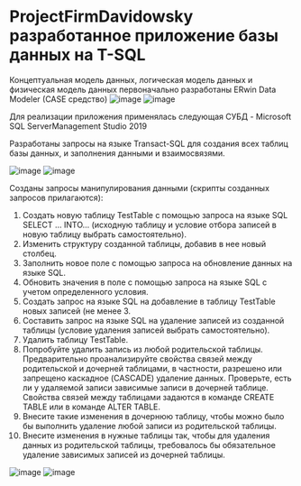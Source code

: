 # ProjectFirmDavidowsky разработанное приложение базы данных на T-SQL

Концептуальная модель данных, логическая модель данных и физическая модель данных первоначально разработаны ERwin Data Modeler (CASE средство)
![image](https://user-images.githubusercontent.com/40003490/121080716-74253b00-c7e4-11eb-84f1-108f47ee055b.png)
![image](https://user-images.githubusercontent.com/40003490/121080742-80a99380-c7e4-11eb-91cd-952a07d656a9.png)


Для реализации приложения применялась следующая СУБД - Microsoft SQL ServerManagement Studio 2019

Разработаны запросы на языке Transact-SQL для создания всех таблиц базы данных, и заполнения данными и взаимосвязями.

![image](https://user-images.githubusercontent.com/40003490/121081985-1a257500-c7e6-11eb-92c8-c4f8eacf39dc.png)
![image](https://user-images.githubusercontent.com/40003490/121082178-64a6f180-c7e6-11eb-975c-6ed30c12820b.png)

Созданы запросы манипулирования данными (скрипты созданных запросов прилагаются):
1. Создать новую таблицу TestTable с помощью запроса на языке SQL SELECT … INTO… (исходную таблицу и условие отбора записей в новую таблицу выбрать самостоятельно).
2. Изменить структуру созданной таблицы, добавив в нее новый столбец.
3. Заполнить новое поле с помощью запроса на обновление данных на языке SQL.
4. Обновить значения в поле с помощью запроса на языке SQL с учетом определенного условия.
5. Создать запрос на языке SQL на добавление в таблицу TestTable новых записей (не менее 3.
6. Составить запрос на языке SQL на удаление записей из созданной таблицы (условие удаления записей выбрать самостоятельно).
7. Удалить таблицу TestTable.
8. Попробуйте удалить запись из любой родительской таблицы. Предварительно проанализируйте свойства связей между родительской и дочерней таблицами, в частности, разрешено или запрещено каскадное (CASCADE) удаление данных. Проверьте, есть ли у удаляемой записи зависимые записи в дочерней таблице. Свойства связей между таблицами задаются в команде CREATE TABLE или в команде ALTER TABLE.
9. Внесите такие изменения в дочернюю таблицу, чтобы можно было бы выполнить удаление любой записи из родительской таблицы.
10. Внесите изменения в нужные таблицы так, чтобы для удаления данных из родительской таблицы, требовалось бы обязательное удаление зависимых записей из дочерней таблицы.

![image](https://user-images.githubusercontent.com/40003490/121082704-265e0200-c7e7-11eb-8d83-82303cdee66f.png)
![image](https://user-images.githubusercontent.com/40003490/121082727-30800080-c7e7-11eb-8821-d7ec4995d3ee.png)
